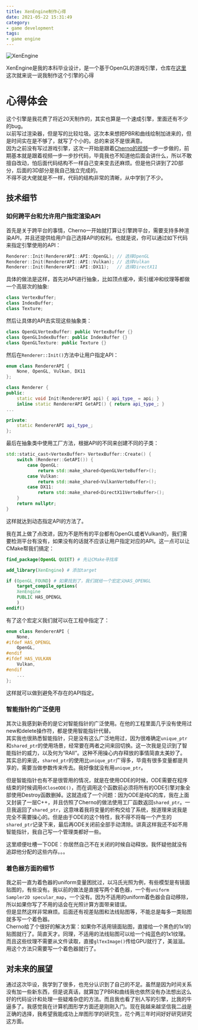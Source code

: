 ```yaml
---
title: XenEngine制作心得
date: 2021-05-22 15:31:49
category:
- game development
tags:
- game engine
---
```


![XenEngine](https://i.loli.net/2021/05/22/EHWuAsVUcMnYtxX.png)

XenEngine是我的本科毕业设计，是一个基于OpenGL的游戏引擎，仓库在[这里](https://gitee.com/VisualGMQ/xen-engin.git)  
这次就来说一说我制作这个引擎的心得

<!-- more -->

# 心得体会

这个引擎是我花费了将近20天制作的，其实也算是一个速成引擎，里面还有不少的bug。  
以前写过渲染器，但是写的比较垃圾。这次本来想把PBR和曲线绘制加进来的，但是时间实在是不够了，就写了个小的。总的来说不是很满意。  
因为之前没有写过游戏引擎，这次一开始是跟着[Cherno的视频](https://www.bilibili.com/video/BV1KE41117BD?from=search&seid=6686429739796972054)一步一步做的，前期基本就是跟着视频一步一步抄代码，毕竟我也不知道他后面会讲什么，所以不敢擅自改动，怕后面代码结构不一样自己变来变去还麻烦。但是他只讲到了2D部分，后面的3D部分是我自己独立完成的。  
不得不说大佬就是不一样，代码的结构非常的清晰，从中学到了不少。  

## 技术细节

### 如何跨平台和允许用户指定渲染API

首先是关于跨平台的事情，Cherno一开始就打算让引擎跨平台，需要支持多种渲染API，并且还提供给用户自己选择API的权利。也就是说，你可以通过如下代码来指定引擎使用的API：  

```c++
Renderer::Init(RendererAPI::API::OpenGL); // 选择OpenGL
Renderer::Init(RendererAPI::API::Vulkan); // 选择Vulkan
Renderer::Init(RendererAPI::API::DX11);   // 选择DirectX11
```

具体的做法是这样，首先对API进行抽象，比如顶点缓冲，索引缓冲和纹理等都做一个高层次的抽象:  

```c++
class VertexBuffer;
class IndexBuffer;
class Texture;
```

然后让具体的API去实现这些抽象类：  

```c++
class OpenGLVertexBuffer: public VertexBuffer {}
class OpenGLIndexBuffer: public IndexBuffer {}
class OpenGLTexture: public Texture {}
```

然后在`Renderer::Init()`方法中让用户指定API：  

```c++
enum class RendererAPI {
    None, OpenGL, Vulkan, DX11
};

class Renderer {
public:
    static void Init(RendererAPI api) { api_type_ = api; }
    inline static RendererAPI GetAPI() { return api_type_; }
...

private:
    static RendererAPI api_type_;
};
```

最后在抽象类中使用工厂方法，根据API的不同来创建不同的子类：  

```c++
std::static_cast<VertexBuffer> VertexBuffer::Create() {
    switch (Renderer::GetAPI()) {
        case OpenGL:
            return std::make_shared<OpenGLVerteBuffer>();
        case Vulkan:
            return std::make_shared<VulkanVerteBuffer>();
        case DX11:
            return std::make_shared<DirectX11VerteBuffer>();
    }
    return nullptr;
}
```

这样就达到动态指定API的方法了。

我在其上做了点改进，因为不是所有的平台都有OpenGL或者Vulkan的，我们需要检测平台有没有，如果没有的话就不应该让用户指定对应的API。这一点可以让CMake帮我们搞定：  

```cmake
find_package(OpenGL QUIET) # 先让CMake寻找库

add_library(XenEngine) # 添加target

if (OpenGL_FOUND) # 如果找到了，我们就给一个宏定义HAS_OPENGL
    target_compile_options(
    XenEngine
    PUBLIC HAS_OPENGL
    )
endif()
```

有了这个宏定义我们就可以在工程中指定了：  

```c++
enum class RendererAPI {
    None,
#ifdef HAS_OPENGL
    OpenGL,
#endif
#ifdef HAS_VULKAN
    Vulkan,
#endif
    ...
};
```

这样就可以做到避免不存在的API指定。

### 智能指针的广泛使用

其次让我感到新奇的是它对智能指针的广泛使用。在他的工程里面几乎没有使用过new和delete操作符，都是使用智能指针代替。  
其实我也很熟悉智能指针，只是没有这么广泛地用过，因为很难确定`unique_ptr`和`shared_ptr`的使用场景，经常要在两者之间来回切换。这一次我是见识到了智能指针的威力，以及何为“RAII”。这种不用操心内存释放的事情简直太美妙了。  
其实总的来说，`shared_ptr`的使用比`unique_ptr`广得多，毕竟有很多变量都是共享的，需要当做参数传来传去。我好像就没有用`unique_ptr`。  

但是智能指针也有不是很管用的情况，就是在使用ODE的时候，ODE需要在程序结束的时候调用`dCloseODE()`，而在调用这个函数前必须将所有的ODE引擎对象全部使用Destroy函数删掉。这就造成了一个问题：因为ODE是纯C的库，我在上面又封装了一层C++，并且仿照了Cherno的做法使用工厂函数返回`shared_ptr`。一旦我返回了`shared_ptr`，这意味着我将变量的析构交给了系统，按道理来说我是完全不需要操心的。但是由于ODE的这个特性，我不得不将每一个产生的`shared_ptr`记录下来，最后再ODE关闭前全部手动清除。讲真这样我还不如不用智能指针，我自己写一个管理类都好一些。  

这里顺便吐槽一下ODE：你居然自己不在关闭的时候自动释放。我怀疑他就没有追踪他分配的这些内存。。。

### 着色器方面的细节

我之前一直为着色器的uniform变量困扰过，以冯氏光照为例，有些模型是有镜面贴图的，有些没有。我以前的做法是直接写两个着色器，一个有`uniform Sampler2D specular_map`，一个没有。因为不适用的uniform着色器会自动移除，所以如果你写了不用的话会在光照计算方面带来错误。  
但是显然这样非常麻烦。后面还有视差贴图和法线贴图等，不能总是每多一类贴图就多写一个着色器。  
Cherno给了个很好的解决方案：如果你不适用镜面贴图，直接给一个黑色的1x1的贴图就行了。简直天才。同理，不适用的法线贴图可以给一个纯蓝色的1x1纹理。  
而且这些纹理不需要从文件读取，直接`glTexImage()`传给GPU就行了，美滋滋。  
用这个方法只需要写一个着色器就行了。

## 对未来的展望

通过这次毕设，我学到了很多，也充分认识到了自己的不足。虽然是因为时间关系没有加一些新东西，但是说真话，就算加了PBR和曲线我也依然没有办法想出这么好的代码设计和处理一些疑难杂症的方法。而且我也看了别人写的引擎，比我的牛逼多了。我感觉我在计算机图形学方面还是刚刚入门。现在我越来越坚信我二战是正确的选择，我希望我能成功上岸图形学的研究生，花个两三年时间好好研究研究这方面。

